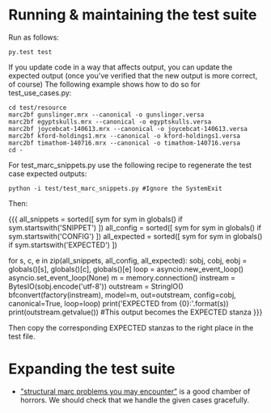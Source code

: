 # Running & maintaining the test suite

Run as follows:

	py.test test

If you update code in a way that affects output, you can update the expected output
(once you've verified that the new output is more correct, of course)
The following example shows how to do so for test_use_cases.py:

    cd test/resource
    marc2bf gunslinger.mrx --canonical -o gunslinger.versa
    marc2bf egyptskulls.mrx --canonical -o egyptskulls.versa
    marc2bf joycebcat-140613.mrx --canonical -o joycebcat-140613.versa
    marc2bf kford-holdings1.mrx --canonical -o kford-holdings1.versa
    marc2bf timathom-140716.mrx --canonical -o timathom-140716.versa
    cd -

For test_marc_snippets.py use the following recipe to regenerate the test case expected outputs:

	python -i test/test_marc_snippets.py #Ignore the SystemExit

Then:

{{{
all_snippets = sorted([ sym for sym in globals() if sym.startswith('SNIPPET') ])
all_config = sorted([ sym for sym in globals() if sym.startswith('CONFIG') ])
all_expected = sorted([ sym for sym in globals() if sym.startswith('EXPECTED') ])

for s, c, e in zip(all_snippets, all_config, all_expected):
    sobj, cobj, eobj = globals()[s], globals()[c], globals()[e]
    loop = asyncio.new_event_loop()
    asyncio.set_event_loop(None)
    m = memory.connection()
    instream = BytesIO(sobj.encode('utf-8'))
    outstream = StringIO()
    bfconvert(factory(instream), model=m, out=outstream, config=cobj, canonical=True, loop=loop)
    print('EXPECTED from {0}:'.format(s))
    print(outstream.getvalue()) #This output becomes the EXPECTED stanza
}}}

Then copy the corresponding EXPECTED stanzas to the right place in the test file.

# Expanding the test suite

* ["structural marc problems you may encounter"](https://bibwild.wordpress.com/2010/02/02/structural-marc-problems-you-may-encounter/) is a good chamber of horrors. We should check that we handle the given cases gracefully.
